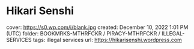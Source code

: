 # Hikari Senshi

cover: https://s0.wp.com/i/blank.jpg
created: December 10, 2022 1:01 PM (UTC)
folder: BOOKMRKS-MTHRFCKR / PIRACY-MTHRFCKR / ILLEGAL-SERVICES
tags: illegal services
url: https://hikarisenshi.wordpress.com